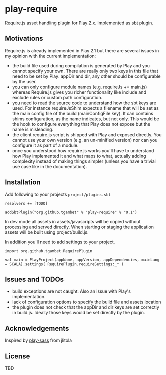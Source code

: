 play-require
=========

[Require.js][require] asset handling plugin for [Play 2.x][play]. Implemented as [sbt][sbt] plugin.

Motivations
-------------

Require.js is already implemented in Play 2.1 but there are several issues in my opinion with the current implementation:

* the build file used during compilation is generated by Play and you cannot specify your own. There are really only two
keys in this file that need to be set by Play: appDir and dir, any other should be configurable by the user.
* you can only configure module names (e.g. requireJs += main.js) whereas Require.js gives you richer functionality like
include and exclude rules or custom path configuration.
* you need to read the source code to understand how the sbt keys are used. For instance requireJsShim expects a filename
that will be set as the main config file of the build (mainConfigFile key). It can contains shims configuration, as the
name indicates, but not only. This would be the hook to configure everything that Play does not expose but the name is
misleading.
* the client require.js script is shipped with Play and exposed directly. You cannot use your own version (e.g. an
un-minified version) nor can you configure it as part of a module.
* once you understood how require.js works you'll have to understand how Play implemented it and what maps to what,
actually adding complexity instead of making things simpler (unless you have a trivial use case like in the documentation).

Installation
------------

Add following to your projects `project/plugins.sbt`

	resolvers += [TODO]

	addSbtPlugin("org.github.tgambet" % "play-require" % "0.1")

In dev mode all assets in assets/javascripts will be copied without processing and served directly. When starting or
staging the application assets will be built using project/build.js.

In addition you'll need to add settings to your project.

	import org.github.tgambet.RequirePlugin

	val main = PlayProject(appName, appVersion, appDependencies, mainLang = SCALA).settings( RequirePlugin.requireSettings:_* )

Issues and TODOs
--------

* build exceptions are not caught. Also an issue with Play's implementation.
* lack of configuration options to specify the build file and assets location
* the plugin does not check that the appDir and dir keys are set correctly in build.js. Ideally those keys would be
set directly by the plugin.

Acknowledgements
----------------

Inspired by [play-sass][play-sass] from jlitola

License
-------

TBD

[require]: http://requirejs.org/
[play]: http://www.playframework.org/
[sbt]: https://github.com/harrah/xsbt
[play-sass]: https://github.com/jlitola/play-sass
